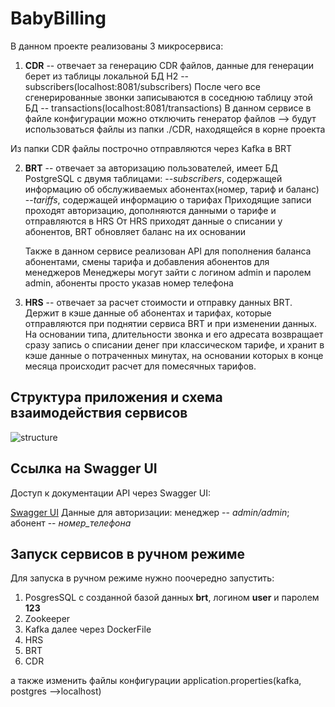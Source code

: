 # BabyBilling

В данном проекте реализованы 3 микросервиса:
1. __CDR__ -- отвечает за генерацию CDR файлов, данные для генерации берет из таблицы локальной БД H2 -- subscribers(localhost:8081/subscribers)
После чего все сгенерированные звонки записываются в соседнюю таблицу этой БД -- transactions(localhost:8081/transactions)
В данном сервисе в файле конфигурации можно отключить генератор файлов --> будут использоваться файлы из папки ./CDR, находящейся в корне проекта

Из папки CDR файлы построчно отправляются через Kafka в BRT

2. __BRT__ -- отвечает за авторизацию пользователей, имеет БД PostgreSQL с двумя таблицами:
     --_subscribers_, содержащей информацию об обслуживаемых абонентах(номер, тариф и баланс)
     --_tariffs_, содержащей информацию о тарифах
   Приходящие записи проходят авторизацию, дополняются данными о тарифе и отправляются в HRS
   От HRS приходят данные о списании у абонентов, BRT обновляет баланс на их основании

   Также в данном сервисе реализован API для пополнения баланса абонентами, смены тарифа и добавления абонентов для менеджеров
   Менеджеры могут зайти с логином admin и паролем admin, абоненты просто указав номер телефона

3. __HRS__ -- отвечает за расчет стоимости и отправку данных BRT. Держит в кэше данные об абонентах и тарифах, которые отправляются при поднятии сервиса BRT и при изменении данных.
На основании типа, длительности звонка и его адресата возвращает сразу запись о списании денег при классическом тарифе, и хранит в кэше данные о потраченных минутах, на основании которых в конце месяца происходит расчет для помесячных тарифов.

## Структура приложения и схема взаимодействия сервисов

![structure](https://github.com/KrolTryCode/BabyBilling/assets/89705642/20f109b2-801e-4513-b3b0-cd8550ed6c79)

## Ссылка на Swagger UI

Доступ к документации API через Swagger UI:

[Swagger UI](http://localhost:8080/swagger-ui/index.html#)
Данные для авторизации: менеджер -- _admin/admin_; абонент -- _номер_телефона_

## Запуск сервисов в ручном режиме
Для запуска в ручном режиме нужно поочередно запустить:
  1. PosgresSQL с созданной базой данных __brt__, логином __user__ и паролем __123__
  2. Zookeeper
  3. Kafka
  далее через DockerFile
  4. HRS
  5. BRT
  6. CDR

а также изменить файлы конфигурации application.properties(kafka, postgres -->localhost)
